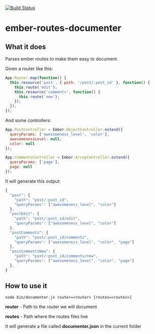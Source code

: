 [![Build Status](https://travis-ci.org/soonick/ember-routes-documenter.svg?branch=master)](https://travis-ci.org/soonick/ember-routes-documenter)

# ember-routes-documenter

## What it does

Parses ember routes to make them easy to document.

Given a router like this:

```JavaScript
App.Router.map(function() {
  this.resource('post', { path: '/post/:post_id' }, function() {
    this.route('edit');
    this.resource('comments', function() {
      this.route('new');
    });
  });
});
```

And some controllers:

```JavaScript
App.PostController = Ember.ObjectController.extend({
  queryParams: ['awesomeness_level', 'color'],
  awesomenessLevel: null,
  color: null
});

App.CommentsController = Ember.ArrayController.extend({
  queryParams: ['page'],
  page: null
});
```

It will generate this output:

```JavaScript
{
  "post": {
    "path": "post/:post_id",
    "queryParams": ["awesomeness_level", "color"]
  },
  "postEdit": {
    "path": "post/:post_id/edit",
    "queryParams": ["awesomeness_level", "color"]
  },
  "postComments": {
    "path": "post/:post_id/comments",
    "queryParams": ["awesomeness_level", "color", "page"]
  },
  "postCommentsNew": {
    "path": "post/:post_id/comments/new",
    "queryParams": ["awesomeness_level", "color", "page"]
  },
}
```

## How to use it

```
node bin/documenter.js router=<router> [routes=<routes>]
```

**router** - Path to the router we will document

**routes** - Path where the routes files live

It will generate a file called **documenter.json** in the current folder
